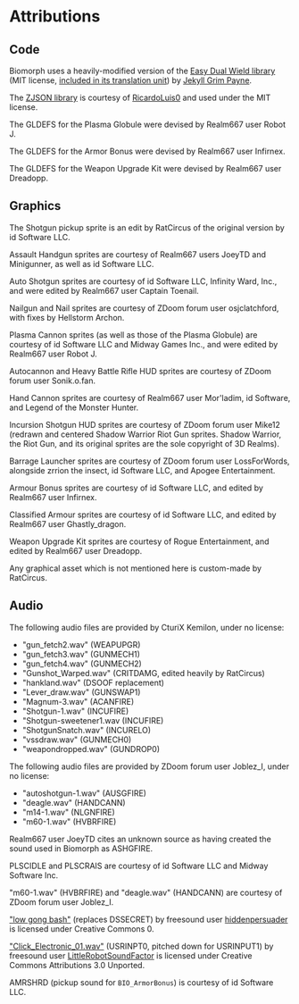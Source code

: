 # Attributions

## Code

Biomorph uses a heavily-modified version of the [Easy Dual Wield library](https://github.com/jekyllgrim/Easy-Dual-Wield) (MIT license, [included in its translation unit](/zscript/biomorph/weapons/base_dw.zs)) by [Jekyll Grim Payne](https://github.com/jekyllgrim).

The [ZJSON library](https://github.com/RicardoLuis0/ZJSON) is courtesy of [RicardoLuis0](https://github.com/RicardoLuis0) and used under the MIT license.

The GLDEFS for the Plasma Globule were devised by Realm667 user Robot J.

The GLDEFS for the Armor Bonus were devised by Realm667 user Infirnex.

The GLDEFS for the Weapon Upgrade Kit were devised by Realm667 user Dreadopp.

## Graphics

The Shotgun pickup sprite is an edit by RatCircus of the original version by id Software LLC.

Assault Handgun sprites are courtesy of Realm667 users JoeyTD and Minigunner, as well as id Software LLC.

Auto Shotgun sprites are courtesy of id Software LLC, Infinity Ward, Inc., and were edited by Realm667 user Captain Toenail. 

Nailgun and Nail sprites are courtesy of ZDoom forum user osjclatchford, with fixes by Hellstorm Archon.

Plasma Cannon sprites (as well as those of the Plasma Globule) are courtesy of id Software LLC and Midway Games Inc., and were edited by Realm667 user Robot J.

Autocannon and Heavy Battle Rifle HUD sprites are courtesy of ZDoom forum user Sonik.o.fan.

Hand Cannon sprites are courtesy of Realm667 user Mor'ladim, id Software, and Legend of the Monster Hunter.

Incursion Shotgun HUD sprites are courtesy of ZDoom forum user Mike12 (redrawn and centered Shadow Warrior Riot Gun sprites. Shadow Warrior, the Riot Gun, and its original sprites are the sole copyright of 3D Realms).

Barrage Launcher sprites are courtesy of ZDoom forum user LossForWords, alongside zrrion the insect, id Software LLC, and Apogee Entertainment.

Armour Bonus sprites are courtesy of id Software LLC, and edited by Realm667 user Infirnex.

Classified Armour sprites are courtesy of id Software LLC, and edited by Realm667 user Ghastly_dragon.

Weapon Upgrade Kit sprites are courtesy of Rogue Entertainment, and edited by Realm667 user Dreadopp.

Any graphical asset which is not mentioned here is custom-made by RatCircus.

## Audio

The following audio files are provided by CturiX Kemilon, under no license:
- "gun_fetch2.wav" (WEAPUPGR)
- "gun_fetch3.wav" (GUNMECH1)
- "gun_fetch4.wav" (GUNMECH2)
- "Gunshot_Warped.wav" (CRITDAMG, edited heavily by RatCircus)
- "hankland.wav" (DSOOF replacement)
- "Lever_draw.wav" (GUNSWAP1)
- "Magnum-3.wav" (ACANFIRE)
- "Shotgun-1.wav" (INCUFIRE)
- "Shotgun-sweetener1.wav (INCUFIRE)
- "ShotgunSnatch.wav" (INCURELO)
- "vssdraw.wav" (GUNMECH0)
- "weapondropped.wav" (GUNDROP0)

The following audio files are provided by ZDoom forum user Joblez_I, under no license:
- "autoshotgun-1.wav" (AUSGFIRE)
- "deagle.wav" (HANDCANN)
- "m14-1.wav" (NLGNFIRE)
- "m60-1.wav" (HVBRFIRE)

Realm667 user JoeyTD cites an unknown source as having created the sound used in Biomorph as ASHGFIRE.

PLSCIDLE and PLSCRAIS are courtesy of id Software LLC and Midway Software Inc.

"m60-1.wav" (HVBRFIRE) and "deagle.wav" (HANDCANN) are courtesy of ZDoom forum user Joblez_I. 

["low gong bash"](https://freesound.org/people/hiddenpersuader/sounds/155460/) (replaces DSSECRET) by freesound user [hiddenpersuader](https://freesound.org/people/hiddenpersuader/) is licensed under Creative Commons 0.

["Click_Electronic_01.wav"](https://freesound.org/people/LittleRobotSoundFactory/sounds/288951/) (USRINPT0, pitched down for USRINPUT1) by freesound user [LittleRobotSoundFactor](https://freesound.org/people/LittleRobotSoundFactory/) is licensed under Creative Commons Attributions 3.0 Unported.

AMRSHRD (pickup sound for `BIO_ArmorBonus`) is courtesy of id Software LLC.
